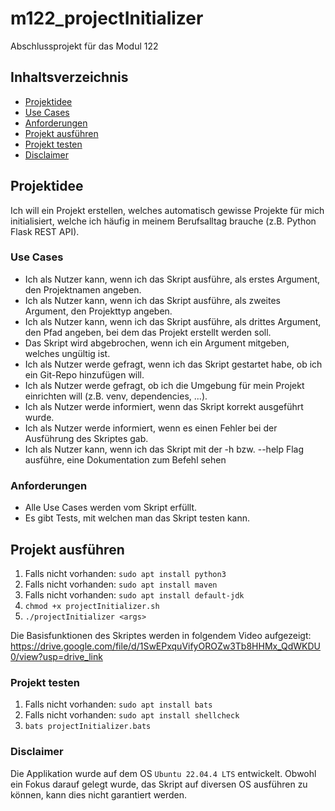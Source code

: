 # m122_projectInitializer
Abschlussprojekt für das Modul 122

## Inhaltsverzeichnis
- [Projektidee](#projektidee)
- [Use Cases](#use-cases)
- [Anforderungen](#anforderungen)
- [Projekt ausführen](#projekt-ausführen)
- [Projekt testen](#projekt-testen)
- [Disclaimer](#disclaimer)

## Projektidee
Ich will ein Projekt erstellen, welches automatisch gewisse Projekte für mich initialisiert, welche ich häufig in meinem Berufsalltag brauche (z.B. Python Flask REST API).

### Use Cases
- Ich als Nutzer kann, wenn ich das Skript ausführe, als erstes Argument, den Projektnamen angeben.
- Ich als Nutzer kann, wenn ich das Skript ausführe, als zweites Argument, den Projekttyp angeben.
- Ich als Nutzer kann, wenn ich das Skript ausführe, als drittes Argument, den Pfad angeben, bei dem das Projekt erstellt werden soll.
- Das Skript wird abgebrochen, wenn ich ein Argument mitgeben, welches ungültig ist.
- Ich als Nutzer werde gefragt, wenn ich das Skript gestartet habe, ob ich ein Git-Repo hinzufügen will.
- Ich als Nutzer werde gefragt, ob ich die Umgebung für mein Projekt einrichten will (z.B. venv, dependencies, ...).
- Ich als Nutzer werde informiert, wenn das Skript korrekt ausgeführt wurde.
- Ich als Nutzer werde informiert, wenn es einen Fehler bei der Ausführung des Skriptes gab.
- Ich als Nutzer kann, wenn ich das Skript mit der -h bzw. --help Flag ausführe, eine Dokumentation zum Befehl sehen

### Anforderungen
- Alle Use Cases werden vom Skript erfüllt.
- Es gibt Tests, mit welchen man das Skript testen kann.

## Projekt ausführen
1. Falls nicht vorhanden: `sudo apt install python3`
2. Falls nicht vorhanden: `sudo apt install maven`
3. Falls nicht vorhanden: `sudo apt install default-jdk`
4. `chmod +x projectInitializer.sh`
5. `./projectInitializer <args>`

Die Basisfunktionen des Skriptes werden in folgendem Video aufgezeigt: https://drive.google.com/file/d/1SwEPxquVifyOROZw3Tb8HHMx_QdWKDU0/view?usp=drive_link

### Projekt testen
1. Falls nicht vorhanden: `sudo apt install bats`
2. Falls nicht vorhanden: `sudo apt install shellcheck`
3. `bats projectInitializer.bats`

### Disclaimer
Die Applikation wurde auf dem OS `Ubuntu 22.04.4 LTS` entwickelt. Obwohl ein Fokus darauf gelegt wurde, das Skript auf diversen OS ausführen zu können, kann dies nicht garantiert werden.
